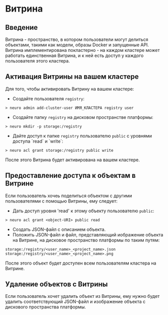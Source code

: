 # Витрина

## Введение

Витрина - пространство, в котором пользователи могут делиться объектами, такими как модели, образы Docker и запущенные API. Витрина имплементирована покластерно - на каждом кластере может работать единственная Витрина, и к ней есть доступ у каждого пользователя этого кластера.

## Активация Витрины на вашем кластере

Для того, чтобы активировать Витрину на вашем кластере:

* Создайте пользователя `registry`:

```text
> neuro admin add-cluster-user ИМЯ_КЛАСТЕРА registry user
```

* Создайте папку `registry` на дисковом пространстве платформы:

```text
> neuro mkdir -p storage:/registry
```

* Дайте доступ к папке `registry` пользователю `public` с уровнями доступа \`read\` и \`write\`:

```text
> neuro acl grant storage:/registry public write
```

После этого Витрина будет активирована на вашем кластере.

## Предоставление доступа к объектам в Витрине

Если пользователь хочеь поделиться объектом с другими пользователями с помощью Витрины, ему следует:

* Дать доступ уровня 'read' к этому объекту пользователю `public`:

```text
> neuro acl grant <object-URI> public read
```

* Создать JSON-файл с описанием объекта.
* Положить JSON-файл и файл, представляющий иображение объекта на Витрине, на дисковое пространство платформы по таким путям:

```text
storage:/registry/<user_name>_<project_name>.json
storage:/registry/<user_name>_<project_name>.png
```

После этого объект будет доступен всем пользователям кластера на Витрине.

## Удаление объектов с Витрины

Если пользователь хочет удалить объект из Витрины, ему нужно будет удалить соответствующий JSON-файл и изображение объекта с дискового пространства платформы.

